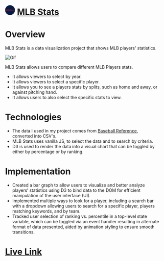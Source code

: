 #  ![Favicon](https://github.com/yrosenberg1/js_project/blob/main/src/assets/mlbstatsfavicon/favicon-32x32.png) [MLB Stats](https://yrosenberg1.github.io/js_project/)
# Overview

MLB Stats is a data visualization project that shows MLB players' statistics. 

![Gif](https://github.com/yrosenberg1/js_project/blob/main/src/assets/js.gif)

 MLB Stats allows users to compare different MLB Players stats.
* It allows viewers to select by year.
* It allows viewers to select a specific player.
* It allows you to see a players stats by splits, such as home and away, or against pitching hand.
* It allows users to also select the specific stats to view. 




<!-- ![wireframe](https://github.com/yrosenberg1/js_project/blob/main/src/images/Capture.PNG) -->

# Technologies

* The data I used in my project comes from [Baseball Reference](https://www.baseball-reference.com/), converted into CSV's.
* MLB Stats uses vanilla JS, to select the data and to search by criteria.
* D3 is used to render the data into a visual chart that can be toggled by either by percentage or by ranking.

# Implementation

* Created a bar graph to allow users to visualize and better analyze players’ statistics using D3 to bind data to the DOM for efficient manipulation of the user interface (UI).
* Implemented multiple ways to look for a player, including a search bar with a dropdown allowing users to search for a specific player, players matching keywords, and by team.
* Tracked user selection of ranking vs. percentile in a top-level state variable, which can be toggled via an event handler resulting in alternate format of data presented, aided by animation styling to ensure smooth transitions.


# [Live Link](https://yrosenberg1.github.io/js_project/)
